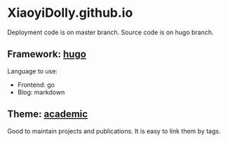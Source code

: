# XiaoyiDolly.github.io

Deployment code is on master branch. Source code is on hugo branch.

## Framework: [hugo](https://gohugo.io/)
Language to use:
- Frontend: go
- Blog: markdown
    
## Theme: [academic](https://sourcethemes.com/academic/)

Good to maintain projects and publications. It is easy to link them by tags. 
